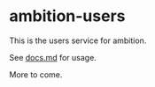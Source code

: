 # ambition-users

This is the users service for ambition.

See [docs.md](./users-service/docs.md) for usage.

More to come.

